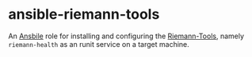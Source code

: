 # ansible-riemann-tools

An [Ansbile](http://www.ansible.com/home) role for installing and configuring the [Riemann-Tools](https://github.com/aphyr/riemann-tools), namely `riemann-health` as an runit service on a target machine.
